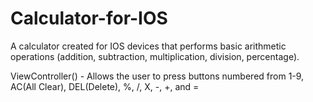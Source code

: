 # Calculator-for-IOS
A calculator created for IOS devices that performs basic arithmetic operations (addition, subtraction, multiplication, division, percentage). 

ViewController() - Allows the user to press buttons numbered from 1-9, AC(All Clear), DEL(Delete), %, /, X, -, +, and =
